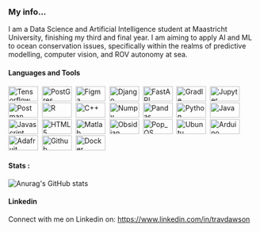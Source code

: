 ### My info...

I am a Data Science and Artificial Intelligence student at Maastricht University, finishing my third and final year. I am aiming to apply AI and ML to ocean conservation issues, specifically within the realms of predictive modelling, computer vision, and ROV autonomy at sea. 


#### Languages and Tools

<div>
  <img src="https://img.shields.io/badge/TensorFlow-FF6F00?style=for-the-badge&logo=tensorflow&logoColor=white" title="Tensorflow" alt="Tensorflow" width="60" height="30"/>&nbsp;
  <img src="https://img.shields.io/badge/PostgreSQL-316192?style=for-the-badge&logo=postgresql&logoColor=white" title="PostGres" alt="PostGres" width="60" height="30"/>&nbsp;
   <img src="https://img.shields.io/badge/Figma-F24E1E?style=for-the-badge&logo=figma&logoColor=white" title="Figma" alt="Figma" width="60" height="30"/>&nbsp;
  <img src="https://img.shields.io/badge/Django-092E20?style=for-the-badge&logo=django&logoColor=green" title="Django" alt="Django" width="60" height="30"/>&nbsp;
  <img src="https://img.shields.io/badge/fastapi-109989?style=for-the-badge&logo=FASTAPI&logoColor=white" title="FastAPI" alt="FastAPI" width="60" height="30"/>&nbsp;
  <img src="https://img.shields.io/badge/gradle-02303A?style=for-the-badge&logo=gradle&logoColor=white" title="Gradle" alt="Gradle" width="60" height="30"/>&nbsp;
  <img src="https://img.shields.io/badge/Jupyter-F37626.svg?&style=for-the-badge&logo=Jupyter&logoColor=white" title="Jupyter" alt="Jupyter" width="60" height="30"/>&nbsp;
  <img src="https://img.shields.io/badge/Postman-FF6C37?style=for-the-badge&logo=Postman&logoColor=white" title="Postman" alt="Postman" width="60" height="30"/>&nbsp;
  <img src="https://img.shields.io/badge/R-276DC3?style=for-the-badge&logo=r&logoColor=white" title="R" alt="R" width="60" height="30"/>&nbsp;
  <img src="https://img.shields.io/badge/C%2B%2B-00599C?style=for-the-badge&logo=c%2B%2B&logoColor=white" title="C++" alt="C++" width="60" height="30"/>&nbsp;
  <img src="https://img.shields.io/badge/Numpy-777BB4?style=for-the-badge&logo=numpy&logoColor=white" title="Numpy" alt="Numpy" width="60" height="30"/>&nbsp;
  <img src="https://img.shields.io/badge/Pandas-2C2D72?style=for-the-badge&logo=pandas&logoColor=white" title="Pandas" alt="Pandas" width="60" height="30"/>&nbsp;
  <img src="https://img.shields.io/badge/Python-FFD43B?style=for-the-badge&logo=python&logoColor=blue" title="Python" alt="Python" width="60" height="30"/>&nbsp;
  <img src="https://camo.githubusercontent.com/ac0cb5e27f7cb91cee1f874eff4f570bc3ae7ca304d66066f87d03b72ec23bc5/68747470733a2f2f696d672e736869656c64732e696f2f62616467652f4a6176612d677265793f7374796c653d666f722d7468652d6261646765266c6f676f3d6a617661266c6f676f436f6c6f723d7768697465" title="Java" alt="Java" width="60" height="30"/>&nbsp;
  <img src="https://img.shields.io/badge/JavaScript-323330?style=for-the-badge&logo=javascript&logoColor=F7DF1E" title="Javascript" alt="Javascript" width="60" height="30"/>&nbsp;
  <img src="https://img.shields.io/badge/HTML5-E34F26?style=for-the-badge&logo=html5&logoColor=white" title="HTML5" alt="HTML5" width="60" height="30"/>&nbsp;
  <img src="https://camo.githubusercontent.com/7906855982e8ff351db80a0a333301817aba6438198b17311e8354778337f2bd/68747470733a2f2f696d672e736869656c64732e696f2f62616467652f4d41544c41422d677265793f7374796c653d666f722d7468652d6261646765266c6f676f3d7363696b69742d6c6561726e266c6f676f636f6c6f723d7768697465" title="Matlab" alt="Matlab" width="60" height="30"/>&nbsp;
  <img src="https://img.shields.io/badge/Obsidian-483699?style=for-the-badge&logo=Obsidian&logoColor=white" title="Obsidian" alt="Obsidian" width="60" height="30"/>&nbsp;
  <img src="https://img.shields.io/badge/Pop!_OS-48B9C7?style=for-the-badge&logo=Pop!_OS&logoColor=white" title="Pop_OS" alt="Pop_OS" width="60" height="30"/>&nbsp;
  <img src="https://img.shields.io/badge/Ubuntu-E95420?style=for-the-badge&logo=ubuntu&logoColor=white" title="Ubuntu" alt="Ubuntu" width="60" height="30"/>&nbsp;
  <img src="https://img.shields.io/badge/Arduino-00979D?style=for-the-badge&logo=Arduino&logoColor=white"
       title="Arduino" alt="Arduino" width="60" height="30"/>&nbsp;
  <img src="https://img.shields.io/badge/adafruit-000000?style=for-the-badge&logo=adafruit&logoColor=white" title="Adafruit" alt="Adafruit" width="60" height="30"/>&nbsp;
  <img src="https://img.shields.io/badge/GitHub-100000?style=for-the-badge&logo=github&logoColor=white" title="Github" alt="Github" width="60" height="30"/>&nbsp;
  <img src="https://img.shields.io/badge/Docker-2CA5E0?style=for-the-badge&logo=docker&logoColor=white" title="Docker" alt="Docker" width="60" height="30"/>&nbsp;
</div>

#### Stats :
![Anurag's GitHub stats](https://github-readme-stats.vercel.app/api?username=trav-d13&show_icons=true&theme=cobalt)

#### Linkedin
Connect with me on Linkedin on: https://www.linkedin.com/in/travdawson
